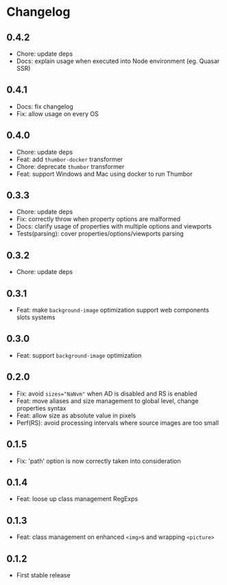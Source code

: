 # Changelog

## 0.4.2

- Chore: update deps
- Docs: explain usage when executed into Node environment (eg. Quasar SSR)

## 0.4.1

- Docs: fix changelog
- Fix: allow usage on every OS

## 0.4.0

- Chore: update deps
- Feat: add `thumbor-docker` transformer
- Chore: deprecate `thumbor` transformer
- Feat: support Windows and Mac using docker to run Thumbor

## 0.3.3

- Chore: update deps
- Fix: correctly throw when property options are malformed
- Docs: clarify usage of properties with multiple options and viewports
- Tests(parsing): cover properties/options/viewports parsing

## 0.3.2

- Chore: update deps

## 0.3.1

- Feat: make `background-image` optimization support web components slots systems

## 0.3.0

- Feat: support `background-image` optimization

## 0.2.0

- Fix: avoid `sizes="NaNvm"` when AD is disabled and RS is enabled
- Feat: move aliases and size management to global level, change properties syntax
- Feat: allow size as absolute value in pixels
- Perf(RS): avoid processing intervals where source images are too small

## 0.1.5

- Fix: 'path' option is now correctly taken into consideration

## 0.1.4

- Feat: loose up class management RegExps

## 0.1.3

- Feat: class management on enhanced `<img>`s and wrapping `<picture>`

## 0.1.2

- First stable release
